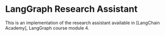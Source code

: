 # LangGraph Research Assistant

This is an implementation of the research assistant available in [LangChain Academy], LangGraph course module 4.